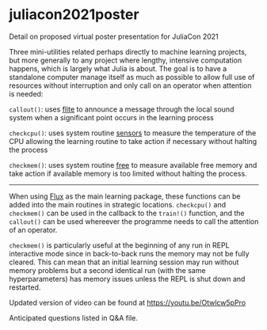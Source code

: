 # juliacon2021poster

Detail on proposed virtual poster presentation for JuliaCon 2021

Three mini-utilities related perhaps directly to machine learning projects, but more generally to any project where lengthy, intensive computation happens, which is largely what Julia is about. The goal is to have a standalone computer manage itself as much as possible to allow full use of resources without interruption and only call on an operator when attention is needed:

`callout()`: uses [flite](https://github.com/festvox/flite) to announce a message through the local sound system when a significant point occurs in the learning process

`checkcpu()`: uses system routine [sensors](https://github.com/lm-sensors/lm-sensors) to measure the temperature of the CPU allowing the learning routine to take action if necessary without halting the process

`checkmem()`: uses system routine [free](https://gitlab.com/procps-ng/procps) to measure available free memory and take action if available memory is too limited without halting the process.

___

When using [Flux](https://github.com/FluxML/Flux.jl) as the main learning package, these functions can be added into the main routines in strategic locations. `checkcpu()` and `checkmem()` can be used in the callback to the `train!()` function, and the `callout()` can be used whereever the programme needs to call the attention of an operator.

`checkmem()` is particularly useful at the beginning of any run in REPL interactive mode since in back-to-back runs the memory may not be fully cleared. This can mean that an initial learning session may run without memory problems but a second identical run (with the same hyperparameters) has memory issues unless the REPL is shut down and restarted.

Updated version of video can be found at https://youtu.be/Otwlcw5pPro

Anticipated questions listed in Q&A file.
